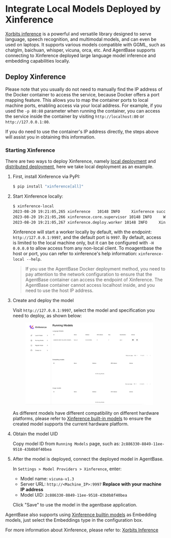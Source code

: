 # Integrate Local Models Deployed by Xinference

[Xorbits inference](https://github.com/xorbitsai/inference) is a powerful and versatile library designed to serve language, speech recognition, and multimodal models, and can even be used on laptops. It supports various models compatible with GGML, such as chatglm, baichuan, whisper, vicuna, orca, etc. And AgentBase supports connecting to Xinference deployed large language model inference and embedding capabilities locally.

## Deploy Xinference

Please note that you usually do not need to manually find the IP address of the Docker container to access the service, because Docker offers a port mapping feature. This allows you to map the container ports to local machine ports, enabling access via your local address. For example, if you used the `-p 80:80` parameter when running the container, you can access the service inside the container by visiting `http://localhost:80` or `http://127.0.0.1:80`.

If you do need to use the container's IP address directly, the steps above will assist you in obtaining this information.

### Starting Xinference

There are two ways to deploy Xinference, namely [local deployment](https://github.com/xorbitsai/inference/blob/main/README.md#local) and [distributed deployment](https://github.com/xorbitsai/inference/blob/main/README.md#distributed), here we take local deployment as an example.

1.  First, install Xinference via PyPI:

    ```bash
    $ pip install "xinference[all]"
    ```
2.  Start Xinference locally:

    ```bash
    $ xinference-local
    2023-08-20 19:21:05,265 xinference   10148 INFO     Xinference successfully started. Endpoint: http://127.0.0.1:9997
    2023-08-20 19:21:05,266 xinference.core.supervisor 10148 INFO     Worker 127.0.0.1:37822 has been added successfully
    2023-08-20 19:21:05,267 xinference.deploy.worker 10148 INFO     Xinference worker successfully started.
    ```

    Xinference will start a worker locally by default, with the endpoint: `http://127.0.0.1:9997`, and the default port is `9997`. By default, access is limited to the local machine only, but it can be configured with `-H 0.0.0.0` to allow access from any non-local client. To moagentbase the host or port, you can refer to xinference's help information: `xinference-local --help`.

    > If you use the AgentBase Docker deployment method, you need to pay attention to the network configuration to ensure that the AgentBase container can access the endpoint of Xinference. The AgentBase container cannot access localhost inside, and you need to use the host IP address.
3.  Create and deploy the model

    Visit `http://127.0.0.1:9997`, select the model and specification you need to deploy, as shown below:

    <figure><img src="/en/.gitbook/assets/guides/model-configuration/xinference/image (16) (1).png" alt=""><figcaption></figcaption></figure>

    As different models have different compatibility on different hardware platforms, please refer to [Xinference built-in models](https://inference.readthedocs.io/en/latest/models/builtin/index.html) to ensure the created model supports the current hardware platform.
4.  Obtain the model UID

    Copy model ID from `Running Models` page, such as: `2c886330-8849-11ee-9518-43b0b8f40bea`
5.  After the model is deployed, connect the deployed model in AgentBase.

    In `Settings > Model Providers > Xinference`, enter:

    * Model name: `vicuna-v1.3`
    * Server URL: `http://<Machine_IP>:9997` **Replace with your machine IP address**
    * Model UID: `2c886330-8849-11ee-9518-43b0b8f40bea`

    Click "Save" to use the model in the agentbase application.

AgentBase also supports using [Xinference builtin models](https://github.com/xorbitsai/inference/blob/main/README.md#builtin-models) as Embedding models, just select the Embeddings type in the configuration box.

For more information about Xinference, please refer to: [Xorbits Inference](https://github.com/xorbitsai/inference)
